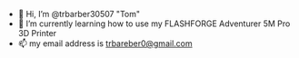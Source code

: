 - 👋 Hi, I’m @trbarber30507 "Tom"
- 🌱 I’m currently learning how to use my FLASHFORGE Adventurer 5M Pro 3D Printer
- 📫 my email address is trbareber0@gmail.com
<!---
trbarber30507/trbarber30507 is a ✨ special ✨ repository because its `README.md` (this file) appears on your GitHub profile.
You can click the Preview link to take a look at your changes.
--->
